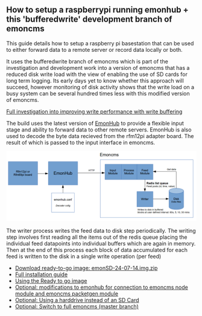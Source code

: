 ## How to setup a raspberrypi running emonhub + this 'bufferedwrite' development branch of emoncms

This guide details how to setup a raspberry pi basestation that can be used to either forward data to a remote server or record data locally or both. 

It uses the bufferedwrite branch of emoncms which is part of the investigation and development work into a version of emoncms that has a reduced disk write load with the view of enabling the use of SD cards for long term logging. Its early days yet to know whether this approach will succeed, however monitoring of disk activity shows that the write load on a busy system can be several hundred times less with this modified version of emoncms.

[Full investigation into improving write performance with write buffering](https://github.com/openenergymonitor/documentation/blob/master/BuildingBlocks/TimeSeries/writeloadinvestigation.md)

The build uses the latest version of [EmonHub](https://github.com/emonhub/) to provide a flexible input stage and ability to forward data to other remote servers. EmonHub is also used to decode the byte data recieved from the rfm12pi adapter board. The result of which is passed to the input interface in emoncms.

![System diagram](docs/files/emonpi_sys_diag.png)

The writer process writes the feed data to disk step periodically. The writing step involves first reading all the items out of the redis queue placing the individual feed datapoints into individual buffers which are again in memory. Then at the end of this process each block of data accumulated for each feed is written to the disk in a single write operation (per feed)

- [Download ready-to-go image: emonSD-24-07-14.img.zip](http://files.openenergymonitor.org/emonSD-24-07-14.img.zip)
- [Full installation guide](docs/install.md)
- [Using the Ready to go image](docs/setup.md)
- [Optional: modifications to emonhub for connection to emoncms node module and emoncms packetgen module](docs/emonhubmod.md)
- [Optional: Using a harddrive instead of an SD Card](docs/hddsetup.md)
- [Optional: Switch to full emoncms (master branch)](docs/switchtofull.md)
